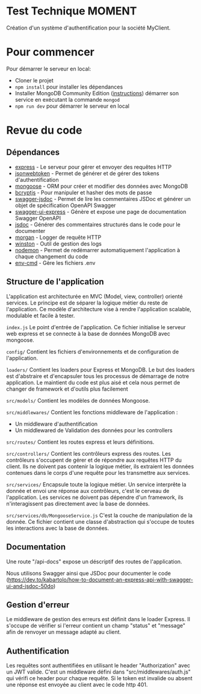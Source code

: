 # Test Technique MOMENT

Création d'un système d'authentification pour la société MyClient.

# Pour commencer

Pour démarrer le serveur en local:

- Cloner le projet
- `npm install` pour installer les dépendances
- Installer MongoDB Community Edition ([instructions](https://docs.mongodb.com/manual/installation/#tutorials)) démarrer son service en exécutant la commande `mongod`
- `npm run dev` pour démarrer le serveur en local

# Revue du code

## Dépendances

- [express](https://github.com/expressjs/express) - Le serveur pour gérer et envoyer des requêtes HTTP
- [jsonwebtoken](https://github.com/auth0/node-jsonwebtoken) - Permet de générer et de gérer des tokens d'authentification
- [mongoose](https://github.com/Automattic/mongoose) - ORM pour créer et modifier des données avec MongoDB
- [bcryptjs](https://github.com/kelektiv/node.bcrypt.js) - Pour manipuler et hasher des mots de passe
- [swagger-jsdoc](https://github.com/Surnet/swagger-jsdoc) - Permet de lire les commentaires JSDoc et générer un objet de spécification OpenAPI Swagger
- [swagger-ui-express](https://github.com/scottie1984/swagger-ui-express) - Génère et expose une page de documentation Swagger OpenAPI
- [jsdoc](https://github.com/jsdoc/jsdoc) - Générer des commentaires structurés dans le code pour le documenter 
- [morgan](https://github.com/expressjs/morgan) - Logger de requête HTTP
- [winston](https://github.com/winstonjs/winston) - Outil de gestion des logs
- [nodemon](https://github.com/remy/nodemon) - Permet de redémarrer automatiquement l'application à chaque changement du code
- [env-cmd](https://github.com/toddbluhm/env-cmd) - Gère les fichiers .env



## Structure de l'application

L'application est architecturée en MVC (Model, view, controller) orienté services. Le principe est de séparer la logique métier du reste de l'application. Ce modèle d'architecture vise à rendre l'application scalable, modulable et facile à tester.

`index.js`
Le point d'entrée de l'application. Ce fichier initialise le serveur web express et se connecte à la base de données MongoDB avec mongoose.

`config/`
Contient les fichiers d'environnements et de configuration de l'application.

`loaders/`
Contient les loaders pour Express et MongoDB.
Le but des loaders est d'abstraire et d'encapsuler tous les processus de démarrage de notre application. Le maintient du code est plus aisé et cela nous permet de changer de framework et d'outils plus facilement

`src/models/`
Contient les modèles de données Mongoose.

`src/middlewares/`
Contient les fonctions middleware de l'application :
- Un middleware d'authentification
- Un middlewared de Validation des données pour les controllers

`src/routes/`
Contient les routes express et leurs définitions.

`src/controllers/`
Contient les contrôleurs express des routes.
Les contrôleurs s'occupent de gérer et de répondre aux requêtes HTTP du client. Ils ne doivent pas contenir la logique métier, ils extraient les données contenues dans le corps d'une requête pour les transmettre aux services.

`src/services/`
Encapsule toute la logique métier.
Un service interprête la donnée et envoi une réponse aux contrôleurs, c'est le cerveau de l'application. Les services ne doivent pas dépendre d'un framework, ils n'interagissent pas directement avec la base de données.

`src/services/db/MongooseService.js`
C'est la couche de manipulation de la donnée. Ce fichier contient une classe d'abstraction qui s'occupe de toutes les interactions avec la base de données.

## Documentation

Une route "/api-docs" expose un déscriptif des routes de l'application.

Nous utilisons Swagger ainsi que JSDoc pour documenter le code (https://dev.to/kabartolo/how-to-document-an-express-api-with-swagger-ui-and-jsdoc-50do)


## Gestion d'erreur

Le middleware de gestion des erreurs est définit dans le loader Express. Il s'occupe de vérifier si l'erreur contient un champ "status" et "message" afin de renvoyer un message adapté au client.

## Authentification

Les requêtes sont authentifiées en utilisant le header "Authorization" avec un JWT valide. C'est un middleware défini dans "src/middlewares/auth.js" qui vérifi ce header pour chaque requête. Si le token est invalide ou absent une réponse est envoyée au client avec le code http 401.


<br />
